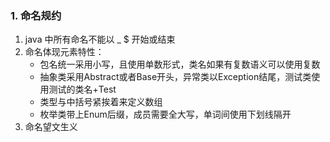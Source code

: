### 1. 命名规约
 
1. java 中所有命名不能以 _ $ 开始或结束
2. 命名体现元素特性：
    - 包名统一采用小写，且使用单数形式，类名如果有复数语义可以使用复数
    - 抽象类采用Abstract或者Base开头，异常类以Exception结尾，测试类使用测试的类名+Test
    - 类型与中括号紧挨着来定义数组
    - 枚举类带上Enum后缀，成员需要全大写，单词间使用下划线隔开
3. 命名望文生义


